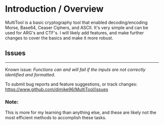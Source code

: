 # Introduction / Overview

MultiTool is a basic cryptography tool that enabled decoding/encoding Morse, Base64, Ceaser Ciphers, and ASCII. It's very simple and can be used for ARG's and CTF's.
I will likely add features, and make further changes to cover the basics and make it more robust. 

## Issues
---------
Known issue: *Functions can and will fail if the inputs are not correctly identified and formatted*.

To submit bug reports and feature suggestions, or track changes:
   https://www.github.com/dimike96/MultiTool/issues

### **Note**:

This is more for my learning than anything else, and these are likely not the most efficient methods to accomplish these tasks.